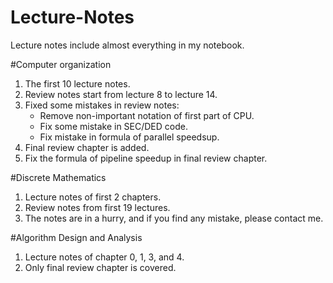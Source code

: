 # Lecture-Notes
Lecture notes include almost everything in my notebook.

#Computer organization
1. The first 10 lecture notes.
2. Review notes start from lecture 8 to lecture 14.
3. Fixed some mistakes in review notes:
	- Remove non-important notation of first part of CPU.
	- Fix some mistake in SEC/DED code.
	- Fix mistake in formula of parallel speedsup.
4. Final review chapter is added.
5. Fix the formula of pipeline speedup in final review chapter.

#Discrete Mathematics
1. Lecture notes of first 2 chapters.
2. Review notes from first 19 lectures.
3. The notes are in a hurry, and if you find any mistake, please contact me.

#Algorithm Design and Analysis
1. Lecture notes of chapter 0, 1, 3, and 4.
2. Only final review chapter is covered.